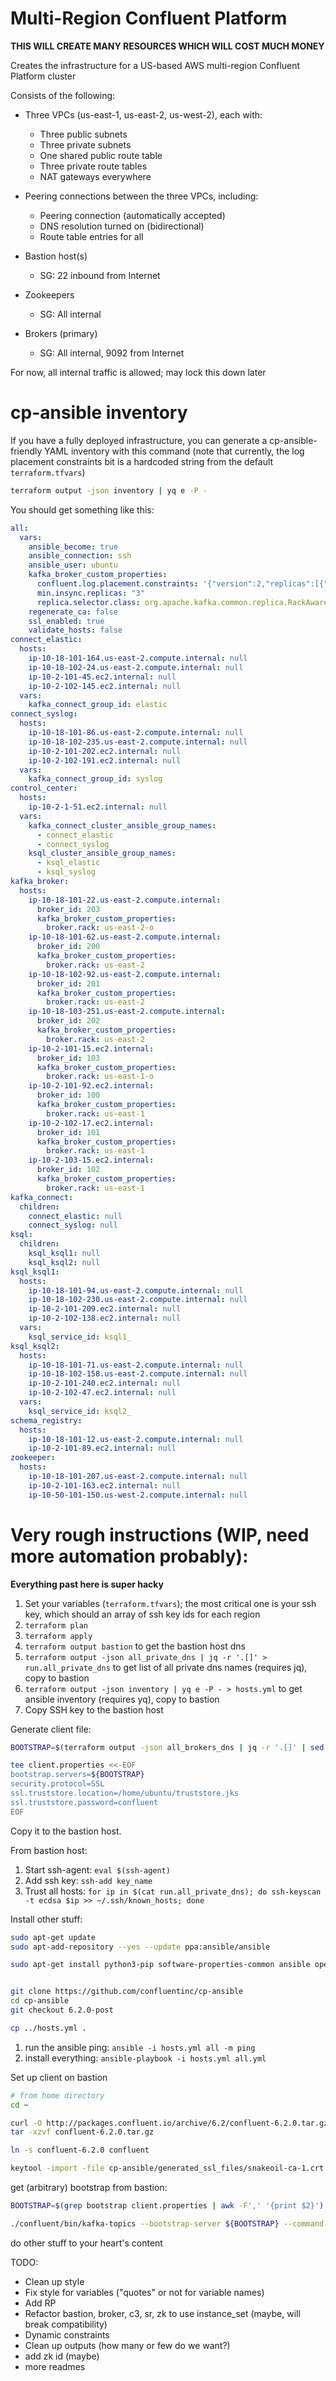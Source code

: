 # Multi-Region Confluent Platform

**THIS WILL CREATE MANY RESOURCES WHICH WILL COST MUCH MONEY**

Creates the infrastructure for a US-based AWS multi-region Confluent Platform cluster

Consists of the following:
* Three VPCs (us-east-1, us-east-2, us-west-2), each with:
    * Three public subnets
    * Three private subnets
    * One shared public route table
    * Three private route tables
    * NAT gateways everywhere
* Peering connections between the three VPCs, including:
    * Peering connection (automatically accepted)
    * DNS resolution turned on (bidirectional)
    * Route table entries for all

* Bastion host(s)
    * SG: 22 inbound from Internet
* Zookeepers
    * SG: All internal
* Brokers (primary)
    * SG: All internal, 9092 from Internet

For now, all internal traffic is allowed; may lock this down later

# cp-ansible inventory

If you have a fully deployed infrastructure, you can generate a cp-ansible-friendly YAML inventory with this command (note that currently, the log placement constraints bit is a hardcoded string from the default `terraform.tfvars`)

```bash
terraform output -json inventory | yq e -P -
```

You should get something like this:

```yml
all:
  vars:
    ansible_become: true
    ansible_connection: ssh
    ansible_user: ubuntu
    kafka_broker_custom_properties:
      confluent.log.placement.constraints: '{"version":2,"replicas":[{"count":2,"constraints":{"rack":"us-east-1"}},{"count":2,"constraints":{"rack":"us-west-2"}}],"observers":[{"count":1,"constraints":{"rack":"us-east-1-o"}},{"count":1,"constraints":{"rack":"us-west-2-o"}}], "observerPromotionPolicy": "under-min-isr"}'
      min.insync.replicas: "3"
      replica.selector.class: org.apache.kafka.common.replica.RackAwareReplicaSelector
    regenerate_ca: false
    ssl_enabled: true
    validate_hosts: false
connect_elastic:
  hosts:
    ip-10-18-101-164.us-east-2.compute.internal: null
    ip-10-18-102-24.us-east-2.compute.internal: null
    ip-10-2-101-45.ec2.internal: null
    ip-10-2-102-145.ec2.internal: null
  vars:
    kafka_connect_group_id: elastic
connect_syslog:
  hosts:
    ip-10-18-101-86.us-east-2.compute.internal: null
    ip-10-18-102-235.us-east-2.compute.internal: null
    ip-10-2-101-202.ec2.internal: null
    ip-10-2-102-191.ec2.internal: null
  vars:
    kafka_connect_group_id: syslog
control_center:
  hosts:
    ip-10-2-1-51.ec2.internal: null
  vars:
    kafka_connect_cluster_ansible_group_names:
      - connect_elastic
      - connect_syslog
    ksql_cluster_ansible_group_names:
      - ksql_elastic
      - ksql_syslog
kafka_broker:
  hosts:
    ip-10-18-101-22.us-east-2.compute.internal:
      broker_id: 203
      kafka_broker_custom_properties:
        broker.rack: us-east-2-o
    ip-10-18-101-62.us-east-2.compute.internal:
      broker_id: 200
      kafka_broker_custom_properties:
        broker.rack: us-east-2
    ip-10-18-102-92.us-east-2.compute.internal:
      broker_id: 201
      kafka_broker_custom_properties:
        broker.rack: us-east-2
    ip-10-18-103-251.us-east-2.compute.internal:
      broker_id: 202
      kafka_broker_custom_properties:
        broker.rack: us-east-2
    ip-10-2-101-15.ec2.internal:
      broker_id: 103
      kafka_broker_custom_properties:
        broker.rack: us-east-1-o
    ip-10-2-101-92.ec2.internal:
      broker_id: 100
      kafka_broker_custom_properties:
        broker.rack: us-east-1
    ip-10-2-102-17.ec2.internal:
      broker_id: 101
      kafka_broker_custom_properties:
        broker.rack: us-east-1
    ip-10-2-103-15.ec2.internal:
      broker_id: 102
      kafka_broker_custom_properties:
        broker.rack: us-east-1
kafka_connect:
  children:
    connect_elastic: null
    connect_syslog: null
ksql:
  children:
    ksql_ksql1: null
    ksql_ksql2: null
ksql_ksql1:
  hosts:
    ip-10-18-101-94.us-east-2.compute.internal: null
    ip-10-18-102-230.us-east-2.compute.internal: null
    ip-10-2-101-209.ec2.internal: null
    ip-10-2-102-138.ec2.internal: null
  vars:
    ksql_service_id: ksql1_
ksql_ksql2:
  hosts:
    ip-10-18-101-71.us-east-2.compute.internal: null
    ip-10-18-102-158.us-east-2.compute.internal: null
    ip-10-2-101-240.ec2.internal: null
    ip-10-2-102-47.ec2.internal: null
  vars:
    ksql_service_id: ksql2_
schema_registry:
  hosts:
    ip-10-18-101-12.us-east-2.compute.internal: null
    ip-10-2-101-89.ec2.internal: null
zookeeper:
  hosts:
    ip-10-18-101-207.us-east-2.compute.internal: null
    ip-10-2-101-163.ec2.internal: null
    ip-10-50-101-150.us-west-2.compute.internal: null
```

# Very rough instructions (WIP, need more automation probably):

**Everything past here is super hacky**

1. Set your variables (`terraform.tfvars`); the most critical one is your ssh key, which should an array of ssh key ids for each region
1. `terraform plan`
1. `terraform apply`
1. `terraform output bastion` to get the bastion host dns
1. `terraform output -json all_private_dns | jq -r '.[]' > run.all_private_dns` to get list of all private dns names (requires jq), copy to bastion
1. `terraform output -json inventory | yq e -P - > hosts.yml` to get ansible inventory (requires yq), copy to bastion
1. Copy SSH key to the bastion host

Generate client file:
```bash
BOOTSTRAP=$(terraform output -json all_brokers_dns | jq -r '.[]' | sed 's|$|:9092|g' | tr '\n' ',' | sed 's|,$||g')

tee client.properties <<-EOF
bootstrap.servers=${BOOTSTRAP}
security.protocol=SSL
ssl.truststore.location=/home/ubuntu/truststore.jks
ssl.truststore.password=confluent
EOF
```

Copy it to the bastion host.

From bastion host:

1. Start ssh-agent: `eval $(ssh-agent)`
1. Add ssh key: `ssh-add key_name`
1. Trust all hosts: `for ip in $(cat run.all_private_dns); do ssh-keyscan -t ecdsa $ip >> ~/.ssh/known_hosts; done`

Install other stuff:
```bash
sudo apt-get update
sudo apt-add-repository --yes --update ppa:ansible/ansible

sudo apt-get install python3-pip software-properties-common ansible openjdk-11-jre-headless -y


git clone https://github.com/confluentinc/cp-ansible
cd cp-ansible
git checkout 6.2.0-post

cp ../hosts.yml .
```

1. run the ansible ping: `ansible -i hosts.yml all -m ping`
1. install everything: `ansible-playbook -i hosts.yml all.yml`

Set up client on bastion

```bash
# from home directory
cd ~

curl -O http://packages.confluent.io/archive/6.2/confluent-6.2.0.tar.gz
tar -xzvf confluent-6.2.0.tar.gz

ln -s confluent-6.2.0 confluent

keytool -import -file cp-ansible/generated_ssl_files/snakeoil-ca-1.crt -alias snakeoil -keystore truststore.jks -storepass confluent -noprompt
```

get (arbitrary) bootstrap from bastion:
```bash
BOOTSTRAP=$(grep bootstrap client.properties | awk -F',' '{print $2}')

./confluent/bin/kafka-topics --bootstrap-server ${BOOTSTRAP} --command-config ./client.properties --list
```

do other stuff to your heart's content

TODO:
* Clean up style
* Fix style for variables ("quotes" or not for variable names)
* Add RP
* Refactor bastion, broker, c3, sr, zk to use instance_set (maybe, will break compatibility)
* Dynamic constraints
* Clean up outputs (how many or few do we want?)
* add zk id (maybe)
* more readmes